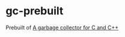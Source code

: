 gc-prebuilt
===========
Prebuilt of [A garbage collector for C and C++](https://www.hboehm.info/gc/)
